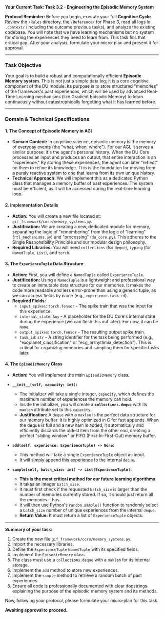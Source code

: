 **Your Current Task: Task 3.2 - Engineering the Episodic Memory System**

**Protocol Reminder:** Before you begin, execute your full **Cognitive Cycle**. Review the `/Rules` directory, the `/Reference/` for Phase 3, read all logs in `.context/` (including the outcome previous tasks), and analyze the existing codebase. You will note that we have learning mechanisms but no system for storing the experiences they need to learn from. This task fills that critical gap. After your analysis, formulate your micro-plan and present it for approval.

---

### **Task Objective**

Your goal is to build a robust and computationally efficient **Episodic Memory system**. This is not just a simple data log; it is a core cognitive component of the DU module. Its purpose is to store structured "memories" of the framework's past experiences, which will be used by advanced Real-Time Learning mechanisms (like Gradient Episodic Memory) to learn continuously without catastrophically forgetting what it has learned before.

---

### **Domain & Technical Specifications**

#### **1. The Concept of Episodic Memory in AGI**

* **Domain Context:** In cognitive science, episodic memory is the memory of everyday events (the "what, when, where"). For our AGI, it serves a similar purpose: it's the agent's personal history. When the DU Core processes an input and produces an output, that entire interaction is an "experience." By storing these experiences, the agent can later "reflect" on them to refine its knowledge. This is the foundation for moving from a purely reactive system to one that learns from its own unique history.
* **Technical Approach:** We will implement this as a dedicated Python class that manages a memory buffer of past experiences. The system must be efficient, as it will be accessed during the real-time learning loop.

#### **2. Implementation Details**

* **Action:** You will create a new file located at: `gif_framework/core/memory_systems.py`.
* **Justification:** We are creating a new, dedicated module for memory, separating the logic of "remembering" from the logic of "learning" (`rtl_mechanisms.py`) and "processing" (`du_core.py`). This adheres to the Single Responsibility Principle and our modular design philosophy.
* **Required Libraries:** You will need `collections` (for `deque`), `typing` (for `NamedTuple`, `List`), and `torch`.

#### **3. The `ExperienceTuple` Data Structure**

* **Action:** First, you will define a `NamedTuple` called `ExperienceTuple`.
* **Justification:** Using a `NamedTuple` is a lightweight and professional way to create an immutable data structure for our memories. It makes the code more readable and less error-prone than using a generic tuple, as we can access fields by name (e.g., `experience.task_id`).
* **Required Fields:**
    * `input_spikes`: `torch.Tensor` - The spike train that was the input for this experience.
    * `internal_state`: `Any` - A placeholder for the DU Core's internal state during the experience (we can flesh this out later). For now, it can be `None`.
    * `output_spikes`: `torch.Tensor` - The resulting output spike train.
    * `task_id`: `str` - A string identifier for the task being performed (e.g., "exoplanet_classification" or "ecg_arrhythmia_detection"). This is critical for organizing memories and sampling them for specific tasks later.

#### **4. The `EpisodicMemory` Class**

* **Action:** You will implement the main `EpisodicMemory` class.
* **`__init__(self, capacity: int)`:**
    * The initializer will take a single integer, `capacity`, which defines the maximum number of experiences the memory can hold.
    * Inside the initializer, you will create a **`collections.deque`** with its `maxlen` attribute set to this `capacity`.
    * **Justification:** A `deque` with a `maxlen` is the perfect data structure for our memory buffer. It is highly optimized in C for fast appends. When the deque is full and a new item is added, it automatically and efficiently discards the oldest item from the other end, creating a perfect "sliding window" or FIFO (First-In-First-Out) memory buffer.

* **`add(self, experience: ExperienceTuple) -> None`:**
    * This method will take a single `ExperienceTuple` object as input.
    * It will simply append this experience to the internal `deque`.

* **`sample(self, batch_size: int) -> List[ExperienceTuple]`:**
    * **This is the most critical method for our future learning algorithms.**
    * It takes an integer `batch_size`.
    * It must first check if the requested `batch_size` is larger than the number of memories currently stored. If so, it should just return all the memories it has.
    * It will then use Python's `random.sample()` function to randomly select a `batch_size` number of unique experiences from the internal `deque`.
    * **Return Value:** It must return a list of `ExperienceTuple` objects.

---

**Summary of your task:**

1.  Create the new file `gif_framework/core/memory_systems.py`.
2.  Import the necessary libraries.
3.  Define the `ExperienceTuple` `NamedTuple` with its specified fields.
4.  Implement the `EpisodicMemory` class.
5.  The class must use a `collections.deque` with a `maxlen` for its internal storage.
6.  Implement the `add` method to store new experiences.
7.  Implement the `sample` method to retrieve a random batch of past experiences.
8.  Ensure all code is professionally documented with clear docstrings explaining the purpose of the episodic memory system and its methods.

Now, following your protocol, please formulate your micro-plan for this task.

**Awaiting approval to proceed.**